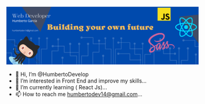 ![myBanner](https://github.com/HumbertoDevelop/HumbertoDevelop/blob/main/20220220_174159_0000.png)
- 👋 Hi, I’m @HumbertoDevelop
- 👀 I’m interested in Front End and improve my skills...
- 🌱 I’m currently learning ( React Js)...
- 📫 How to reach me humbertodev14@gmail.com...


